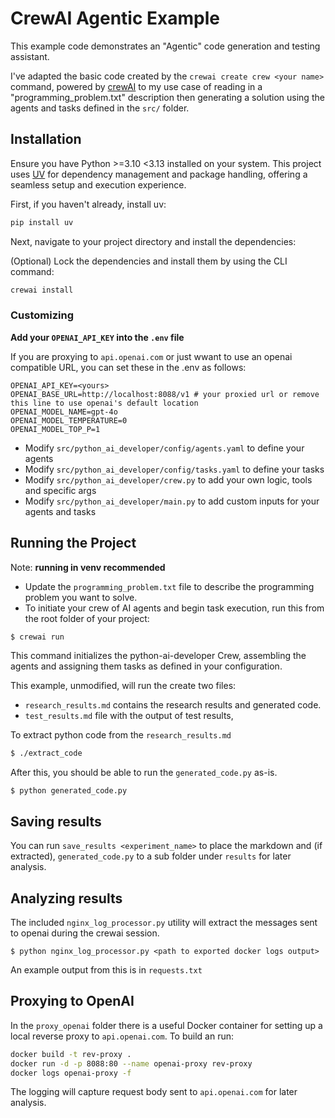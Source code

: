 # CrewAI Agentic Example

This example code demonstrates an "Agentic" code generation and testing assistant.

I've adapted the basic code created by the ```crewai create crew <your name>``` command, powered by [crewAI](https://crewai.com) to my use case
of reading in a "programming_problem.txt" description then generating a solution using the agents and tasks defined in the `src/` folder.

## Installation

Ensure you have Python >=3.10 <3.13 installed on your system. This project uses [UV](https://docs.astral.sh/uv/) for dependency management and package handling, offering a seamless setup and execution experience.

First, if you haven't already, install uv:

```bash
pip install uv
```

Next, navigate to your project directory and install the dependencies:

(Optional) Lock the dependencies and install them by using the CLI command:
```bash
crewai install
```
### Customizing

**Add your `OPENAI_API_KEY` into the `.env` file**

If you are proxying to ```api.openai.com``` or just wwant to use an openai compatible URL, you can set these in the .env as follows:
```
OPENAI_API_KEY=<yours>
OPENAI_BASE_URL=http://localhost:8088/v1 # your proxied url or remove this line to use openai's default location
OPENAI_MODEL_NAME=gpt-4o
OPENAI_MODEL_TEMPERATURE=0
OPENAI_MODEL_TOP_P=1
```

- Modify `src/python_ai_developer/config/agents.yaml` to define your agents
- Modify `src/python_ai_developer/config/tasks.yaml` to define your tasks
- Modify `src/python_ai_developer/crew.py` to add your own logic, tools and specific args
- Modify `src/python_ai_developer/main.py` to add custom inputs for your agents and tasks


## Running the Project

Note: **running in venv recommended**

* Update the ```programming_problem.txt``` file to describe the programming problem you want to solve.
* To initiate your crew of AI agents and begin task execution, run this from the root folder of your project:
```bash
$ crewai run
```
This command initializes the python-ai-developer Crew, assembling the agents and assigning them tasks as defined in your configuration.

This example, unmodified, will run the create two files:
* `research_results.md` contains the research results and generated code.
* `test_results.md` file with the output of test results,

To extract python code from the ```research_results.md```
```bash
$ ./extract_code
```

After this, you should be able to run the `generated_code.py` as-is.
```
$ python generated_code.py
```

## Saving results
You can run `save_results <experiment_name>` to place the markdown and (if extracted), `generated_code.py` to a sub folder under `results`
for later analysis.


## Analyzing results
The included `nginx_log_processor.py` utility will extract the messages sent to openai during the crewai session.
```
$ python nginx_log_processor.py <path to exported docker logs output>
```
An example output from this is in `requests.txt`

## Proxying to OpenAI

In the `proxy_openai` folder there is a useful Docker container for setting up a local reverse proxy to ```api.openai.com```.
To build an run:
```bash
docker build -t rev-proxy .
docker run -d -p 8088:80 --name openai-proxy rev-proxy
docker logs openai-proxy -f
```

The logging will capture request body sent to ```api.openai.com``` for later analysis.







